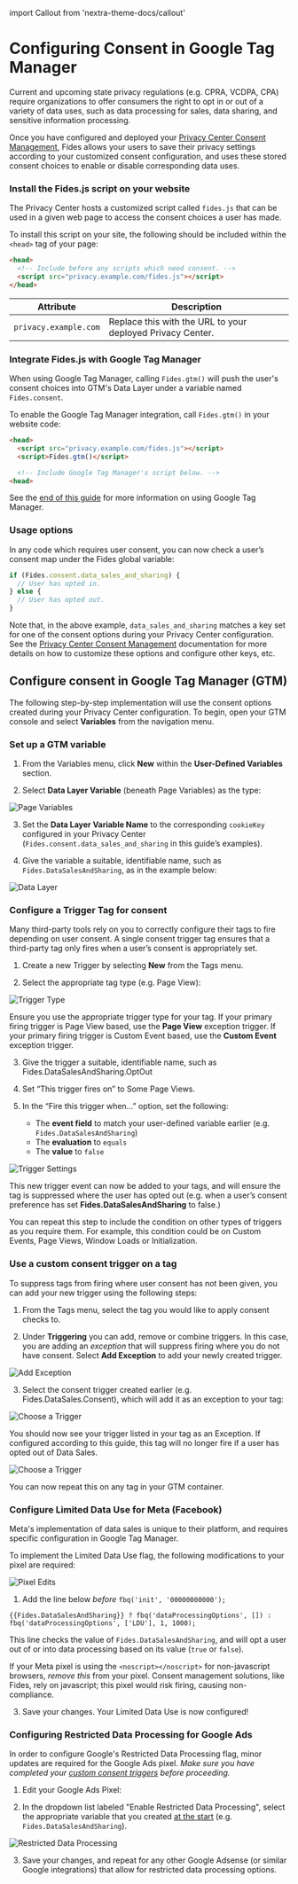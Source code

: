 import Callout from 'nextra-theme-docs/callout'

# Configuring Consent in Google Tag Manager 

Current and upcoming state privacy regulations (e.g. CPRA, VCDPA, CPA) require organizations to offer consumers the right to opt in or out of a variety of data uses, such as data processing for sales, data sharing, and sensitive information processing.

Once you have configured and deployed your [Privacy Center Consent Management](./consent_management), Fides allows your users to save their privacy settings according to your customized consent configuration, and uses these stored consent choices to enable or disable corresponding data uses. 

### Install the Fides.js script on your website

The Privacy Center hosts a customized script called `fides.js` that can be used in a given web page to access the consent choices a user has made.

To install this script on your site, the following should be included within the `<head>` tag of your page:

```html
<head>
  <!-- Include before any scripts which need consent. -->
  <script src="privacy.example.com/fides.js"></script>
</head>
```

| Attribute | Description |
| --- | --- |
| `privacy.example.com` | Replace this with the URL to your deployed Privacy Center.


### Integrate Fides.js with Google Tag Manager
When using Google Tag Manager, calling `Fides.gtm()` will push the user's consent choices into GTM's Data Layer under a variable named `Fides.consent`.

To enable the Google Tag Manager integration, call `Fides.gtm()` in your website code:

```html
<head>
  <script src="privacy.example.com/fides.js"></script>
  <script>Fides.gtm()</script>

  <!-- Include Google Tag Manager's script below. -->
<head>
```

See the [end of this guide](#configure-consent-in-google-tag-manager-gtm) for more information on using Google Tag Manager.

### Usage options
In any code which requires user consent, you can now check a user’s consent map under the Fides global variable:
```js
if (Fides.consent.data_sales_and_sharing) {
  // User has opted in.
} else {
  // User has opted out.
}
```

Note that, in the above example, `data_sales_and_sharing` matches a key set for one of the consent options during your Privacy Center configuration. See the [Privacy Center Consent Management](./consent_management) documentation for more details on how to customize these options and configure other keys, etc.

## Configure consent in Google Tag Manager (GTM)
The following step-by-step implementation will use the consent options created during your Privacy Center configuration. To begin, open your GTM console and select **Variables** from the navigation menu. 

### Set up a GTM variable
1. From the Variables menu, click **New** within the **User-Defined Variables** section.

2. Select **Data Layer Variable** (beneath Page Variables) as the type:

![Page Variables](../../../public/assets/img/google_tag_manager/image6.png)

3. Set the **Data Layer Variable Name** to the corresponding `cookieKey` configured in your Privacy Center (`Fides.consent.data_sales_and_sharing` in this guide’s examples).

4. Give the variable a suitable, identifiable name, such as `Fides.DataSalesAndSharing`, as in the example below:

![Data Layer](../../../public/assets/img/google_tag_manager/image4.png)

### Configure a Trigger Tag for consent
Many third-party tools rely on you to correctly configure their tags to fire depending on user consent. A single consent trigger tag ensures that a third-party tag only fires when a user’s consent is appropriately set.

1. Create a new Trigger by selecting **New** from the Tags menu.

2. Select the appropriate tag type (e.g. Page View):

![Trigger Type](../../../public/assets/img/google_tag_manager/image8.png)


<Callout> Ensure you use the appropriate trigger type for your tag. If your primary firing trigger is Page View based, use the **Page View** exception trigger. If your primary firing trigger is Custom Event based, use the **Custom Event** exception trigger.</Callout>

3. Give the trigger a suitable, identifiable name, such as Fides.DataSalesAndSharing.OptOut

4. Set “This trigger fires on” to Some Page Views.

5. In the “Fire this trigger when…” option, set the following:
    * The **event field** to match your user-defined variable earlier (e.g. `Fides.DataSalesAndSharing`)
    * The **evaluation** to `equals`
    * The **value** to `false`

![Trigger Settings](../../../public/assets/img/google_tag_manager/image9.png)

This new trigger event can now be added to your tags, and will ensure the tag is suppressed where the user has opted out (e.g. when a user’s consent preference has set **Fides.DataSalesAndSharing** to false.)

<Callout>You can repeat this step to include the condition on other types of triggers as you require them.  For example, this condition could be on Custom Events, Page Views, Window Loads or Initialization.</Callout>

### Use a custom consent trigger on a tag
To suppress tags from firing where user consent has not been given, you can add your new trigger using the following steps:

1. From the Tags menu, select the tag you would like to apply consent checks to.

2. Under **Triggering** you can add, remove or combine triggers. In this case, you are adding an _exception_ that will suppress firing where you do not have consent. Select **Add Exception** to add your newly created trigger.

![Add Exception](../../../public/assets/img/google_tag_manager/image7.png)

3. Select the consent trigger created earlier (e.g. Fides.DataSales.Consent), which will add it as an exception to your tag:

![Choose a Trigger](../../../public/assets/img/google_tag_manager/image1.png)

You should now see your trigger listed in your tag as an Exception. If configured according to this guide, this tag will no longer fire if a user has opted out of Data Sales. 

![Choose a Trigger](../../../public/assets/img/google_tag_manager/image5.png)

You can now repeat this on any tag in your GTM container.

### Configure Limited Data Use for Meta (Facebook)

Meta's implementation of data sales is unique to their platform, and requires specific configuration in Google Tag Manager.

To implement the Limited Data Use flag, the following modifications to your pixel are required:

![Pixel Edits](../../../public/assets/img/google_tag_manager/image10.png)

1. Add the line below _before_ `fbq('init', '00000000000');`

```
{{Fides.DataSalesAndSharing}} ? fbq('dataProcessingOptions', []) : fbq('dataProcessingOptions', ['LDU'], 1, 1000);
```

This line checks the value of `Fides.DataSalesAndSharing`, and will opt a user out of or into data processing based on its value (`true` or `false`).

<Callout> If your Meta pixel is using the `<noscript></noscript>` for non-javascript browsers, _remove this_ from your pixel. Consent management solutions, like Fides, rely on javascript; this pixel would risk firing, causing non-compliance.</Callout>

3. Save your changes. Your Limited Data Use is now configured!

### Configuring Restricted Data Processing for Google Ads

In order to configure Google's Restricted Data Processing flag, minor updates are required for the Google Ads pixel. _Make sure you have completed your [custom consent triggers](#use-a-custom-consent-trigger-on-a-tag) before proceeding._

1. Edit your Google Ads Pixel:

2. In the dropdown list labeled "Enable Restricted Data Processing", select the appropriate variable that you created [at the start](#set-up-a-gtm-variable) (e.g. `Fides.DataSalesAndSharing`).

![Restricted Data Processing](../../../public/assets/img/google_tag_manager/image11.png)


3. Save your changes, and repeat for any other Google Adsense (or similar Google integrations) that allow for restricted data processing options.

